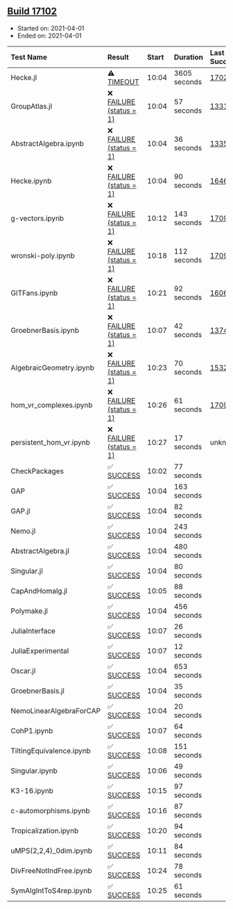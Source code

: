 ## [Build 17102](https://oscarci.mathematik.uni-kl.de/job/oscar/17102/)

* Started on: 2021-04-01
* Ended on: 2021-04-01

| Test Name    | Result | Start | Duration | Last Success | First Failure |
|:-------------|:-------|:------|:---------|:-------------|:--------------|
| Hecke.jl | ⚠ [TIMEOUT](https://oscarci.mathematik.uni-kl.de/job/oscar/17102/artifact/logs/build-17102/Hecke.jl.log) | 10:04 | 3605 seconds | [17022](https://oscarci.mathematik.uni-kl.de/job/oscar/17022/) | [17023](https://oscarci.mathematik.uni-kl.de/job/oscar/17023/) |
| GroupAtlas.jl | ❌ [FAILURE (status = 1)](https://oscarci.mathematik.uni-kl.de/job/oscar/17102/artifact/logs/build-17102/GroupAtlas.jl.log) | 10:04 | 57 seconds | [13311](https://oscarci.mathematik.uni-kl.de/job/oscar/13311/) | [13312](https://oscarci.mathematik.uni-kl.de/job/oscar/13312/) |
| AbstractAlgebra.ipynb | ❌ [FAILURE (status = 1)](https://oscarci.mathematik.uni-kl.de/job/oscar/17102/artifact/logs/build-17102/AbstractAlgebra.ipynb.log) | 10:04 | 36 seconds | [13355](https://oscarci.mathematik.uni-kl.de/job/oscar/13355/) | [13356](https://oscarci.mathematik.uni-kl.de/job/oscar/13356/) |
| Hecke.ipynb | ❌ [FAILURE (status = 1)](https://oscarci.mathematik.uni-kl.de/job/oscar/17102/artifact/logs/build-17102/Hecke.ipynb.log) | 10:04 | 90 seconds | [16463](https://oscarci.mathematik.uni-kl.de/job/oscar/16463/) | [16464](https://oscarci.mathematik.uni-kl.de/job/oscar/16464/) |
| g-vectors.ipynb | ❌ [FAILURE (status = 1)](https://oscarci.mathematik.uni-kl.de/job/oscar/17102/artifact/logs/build-17102/g-vectors.ipynb.log) | 10:12 | 143 seconds | [17099](https://oscarci.mathematik.uni-kl.de/job/oscar/17099/) | [17100](https://oscarci.mathematik.uni-kl.de/job/oscar/17100/) |
| wronski-poly.ipynb | ❌ [FAILURE (status = 1)](https://oscarci.mathematik.uni-kl.de/job/oscar/17102/artifact/logs/build-17102/wronski-poly.ipynb.log) | 10:18 | 112 seconds | [17098](https://oscarci.mathematik.uni-kl.de/job/oscar/17098/) | [17099](https://oscarci.mathematik.uni-kl.de/job/oscar/17099/) |
| GITFans.ipynb | ❌ [FAILURE (status = 1)](https://oscarci.mathematik.uni-kl.de/job/oscar/17102/artifact/logs/build-17102/GITFans.ipynb.log) | 10:21 | 92 seconds | [16068](https://oscarci.mathematik.uni-kl.de/job/oscar/16068/) | [16069](https://oscarci.mathematik.uni-kl.de/job/oscar/16069/) |
| GroebnerBasis.ipynb | ❌ [FAILURE (status = 1)](https://oscarci.mathematik.uni-kl.de/job/oscar/17102/artifact/logs/build-17102/GroebnerBasis.ipynb.log) | 10:07 | 42 seconds | [13748](https://oscarci.mathematik.uni-kl.de/job/oscar/13748/) | [13749](https://oscarci.mathematik.uni-kl.de/job/oscar/13749/) |
| AlgebraicGeometry.ipynb | ❌ [FAILURE (status = 1)](https://oscarci.mathematik.uni-kl.de/job/oscar/17102/artifact/logs/build-17102/AlgebraicGeometry.ipynb.log) | 10:23 | 70 seconds | [15322](https://oscarci.mathematik.uni-kl.de/job/oscar/15322/) | [15323](https://oscarci.mathematik.uni-kl.de/job/oscar/15323/) |
| hom_vr_complexes.ipynb | ❌ [FAILURE (status = 1)](https://oscarci.mathematik.uni-kl.de/job/oscar/17102/artifact/logs/build-17102/hom_vr_complexes.ipynb.log) | 10:26 | 61 seconds | [17099](https://oscarci.mathematik.uni-kl.de/job/oscar/17099/) | [17100](https://oscarci.mathematik.uni-kl.de/job/oscar/17100/) |
| persistent_hom_vr.ipynb | ❌ [FAILURE (status = 1)](https://oscarci.mathematik.uni-kl.de/job/oscar/17102/artifact/logs/build-17102/persistent_hom_vr.ipynb.log) | 10:27 | 17 seconds | unknown | unknown |
| CheckPackages | ✅ [SUCCESS](https://oscarci.mathematik.uni-kl.de/job/oscar/17102/artifact/logs/build-17102/CheckPackages.log) | 10:02 | 77 seconds |  |  |
| GAP | ✅ [SUCCESS](https://oscarci.mathematik.uni-kl.de/job/oscar/17102/artifact/logs/build-17102/GAP.log) | 10:04 | 163 seconds |  |  |
| GAP.jl | ✅ [SUCCESS](https://oscarci.mathematik.uni-kl.de/job/oscar/17102/artifact/logs/build-17102/GAP.jl.log) | 10:04 | 82 seconds |  |  |
| Nemo.jl | ✅ [SUCCESS](https://oscarci.mathematik.uni-kl.de/job/oscar/17102/artifact/logs/build-17102/Nemo.jl.log) | 10:04 | 243 seconds |  |  |
| AbstractAlgebra.jl | ✅ [SUCCESS](https://oscarci.mathematik.uni-kl.de/job/oscar/17102/artifact/logs/build-17102/AbstractAlgebra.jl.log) | 10:04 | 480 seconds |  |  |
| Singular.jl | ✅ [SUCCESS](https://oscarci.mathematik.uni-kl.de/job/oscar/17102/artifact/logs/build-17102/Singular.jl.log) | 10:04 | 80 seconds |  |  |
| CapAndHomalg.jl | ✅ [SUCCESS](https://oscarci.mathematik.uni-kl.de/job/oscar/17102/artifact/logs/build-17102/CapAndHomalg.jl.log) | 10:05 | 88 seconds |  |  |
| Polymake.jl | ✅ [SUCCESS](https://oscarci.mathematik.uni-kl.de/job/oscar/17102/artifact/logs/build-17102/Polymake.jl.log) | 10:04 | 456 seconds |  |  |
| JuliaInterface | ✅ [SUCCESS](https://oscarci.mathematik.uni-kl.de/job/oscar/17102/artifact/logs/build-17102/JuliaInterface.log) | 10:07 | 26 seconds |  |  |
| JuliaExperimental | ✅ [SUCCESS](https://oscarci.mathematik.uni-kl.de/job/oscar/17102/artifact/logs/build-17102/JuliaExperimental.log) | 10:07 | 12 seconds |  |  |
| Oscar.jl | ✅ [SUCCESS](https://oscarci.mathematik.uni-kl.de/job/oscar/17102/artifact/logs/build-17102/Oscar.jl.log) | 10:04 | 653 seconds |  |  |
| GroebnerBasis.jl | ✅ [SUCCESS](https://oscarci.mathematik.uni-kl.de/job/oscar/17102/artifact/logs/build-17102/GroebnerBasis.jl.log) | 10:04 | 35 seconds |  |  |
| NemoLinearAlgebraForCAP | ✅ [SUCCESS](https://oscarci.mathematik.uni-kl.de/job/oscar/17102/artifact/logs/build-17102/NemoLinearAlgebraForCAP.log) | 10:04 | 20 seconds |  |  |
| CohP1.ipynb | ✅ [SUCCESS](https://oscarci.mathematik.uni-kl.de/job/oscar/17102/artifact/logs/build-17102/CohP1.ipynb.log) | 10:07 | 64 seconds |  |  |
| TiltingEquivalence.ipynb | ✅ [SUCCESS](https://oscarci.mathematik.uni-kl.de/job/oscar/17102/artifact/logs/build-17102/TiltingEquivalence.ipynb.log) | 10:08 | 151 seconds |  |  |
| Singular.ipynb | ✅ [SUCCESS](https://oscarci.mathematik.uni-kl.de/job/oscar/17102/artifact/logs/build-17102/Singular.ipynb.log) | 10:06 | 49 seconds |  |  |
| K3-16.ipynb | ✅ [SUCCESS](https://oscarci.mathematik.uni-kl.de/job/oscar/17102/artifact/logs/build-17102/K3-16.ipynb.log) | 10:15 | 97 seconds |  |  |
| c-automorphisms.ipynb | ✅ [SUCCESS](https://oscarci.mathematik.uni-kl.de/job/oscar/17102/artifact/logs/build-17102/c-automorphisms.ipynb.log) | 10:16 | 87 seconds |  |  |
| Tropicalization.ipynb | ✅ [SUCCESS](https://oscarci.mathematik.uni-kl.de/job/oscar/17102/artifact/logs/build-17102/Tropicalization.ipynb.log) | 10:20 | 94 seconds |  |  |
| uMPS(2,2,4)_0dim.ipynb | ✅ [SUCCESS](https://oscarci.mathematik.uni-kl.de/job/oscar/17102/artifact/logs/build-17102/uMPS-2-2-4-_0dim.ipynb.log) | 10:11 | 84 seconds |  |  |
| DivFreeNotIndFree.ipynb | ✅ [SUCCESS](https://oscarci.mathematik.uni-kl.de/job/oscar/17102/artifact/logs/build-17102/DivFreeNotIndFree.ipynb.log) | 10:24 | 78 seconds |  |  |
| SymAlgIntToS4rep.ipynb | ✅ [SUCCESS](https://oscarci.mathematik.uni-kl.de/job/oscar/17102/artifact/logs/build-17102/SymAlgIntToS4rep.ipynb.log) | 10:25 | 61 seconds |  |  |
